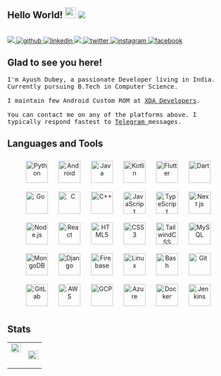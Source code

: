 ## Hello World! <img src="https://raw.githubusercontent.com/iampavangandhi/iampavangandhi/master/gifs/Hi.gif" width="25px"> <img src="https://komarev.com/ghpvc/?username=Ayushd70"></h2>

<br>
<a href="mailto:ayushdubey70@gmail.com" target="_blank">
<img src="https://img.shields.io/badge/Gmail-D14836?style=for-the-badge&logo=gmail&logoColor=white" />
</a>
<a href="https://github.com/Ayushd70" target="_blank">
<img src=https://img.shields.io/badge/github-%2324292e.svg?&style=for-the-badge&logo=github&logoColor=white alt=github style=“margin-bottom: 5px;” />
</a>
<a href="https://linkedin.com/in/ayushd70" target="_blank">
<img src=https://img.shields.io/badge/linkedin-%231E77B5.svg?&style=for-the-badge&logo=linkedin&logoColor=white alt=linkedin style=“margin-bottom: 5px;” />
</a>
<a href="https://t.me/Ayushd70" target="_blank">
<img src="https://img.shields.io/badge/Telegram-2CA5E0.svg?style=for-the-badge&logo=telegram&logoColor=white" />
</a>
<a href="https://twitter.com/Ayushd70" target="_blank">
<img src=https://img.shields.io/badge/twitter-%2300acee.svg?&style=for-the-badge&logo=twitter&logoColor=white alt=twitter style=“margin-bottom: 5px;” />
</a>
<a href="https://instagram.com/ayushd70" target="_blank">
<img src=https://img.shields.io/badge/instagram-%23000000.svg?&style=for-the-badge&logo=instagram&logoColor=white alt=instagram style=“margin-bottom: 5px;” />
</a>
<a href="https://www.facebook.com/HeyImAyushd" target="_blank">
<img src=https://img.shields.io/badge/facebook-%232E87FB.svg?&style=for-the-badge&logo=facebook&logoColor=white alt=facebook style=“margin-bottom: 5px;” />
</a>
<br/>

## Glad to see you here!

<p><samp>
  I'm Ayush Dubey, a passionate Developer living in India. Currently pursuing B.Tech in Computer Science.
  <br/><br/>
  I maintain few Android Custom ROM at <a href="https://forum.xda-developers.com/m/ayushd70.5889244/">XDA Developers</a>.
  <br/><br/>
  You can contact me on any of the platforms above. I typically respond fastest to <a href="https://t.me/Ayushd70"> Telegram </a> messages.
</samp></p>

## Languages and Tools

<div align="center">  
<img style="margin: 10px" src="https://cdn.jsdelivr.net/gh/devicons/devicon/icons/python/python-original.svg" alt="Python" height="50" />
<img style="margin: 10px" src="https://cdn.jsdelivr.net/gh/devicons/devicon/icons/android/android-original.svg" alt="Android" height="50" />  
<img style="margin: 10px" src="https://cdn.jsdelivr.net/gh/devicons/devicon/icons/java/java-original.svg" alt="Java" height="50" />
<img style="margin: 10px" src="https://cdn.jsdelivr.net/gh/devicons/devicon/icons/kotlin/kotlin-original.svg" alt="Kotlin" height="50" />
<img style="margin: 10px" src="https://cdn.jsdelivr.net/gh/devicons/devicon/icons/flutter/flutter-original.svg" alt="Flutter" height="50" />
<img style="margin: 10px" src="https://cdn.jsdelivr.net/gh/devicons/devicon/icons/dart/dart-original.svg" alt="Dart" height="50" />  
<img style="margin: 10px" src="https://cdn.jsdelivr.net/gh/devicons/devicon/icons/go/go-original.svg" alt="Go" height="50" />
<img style="margin: 10px" src="https://cdn.jsdelivr.net/gh/devicons/devicon/icons/c/c-original.svg" alt="C" height="50" />
<img style="margin: 10px" src="https://cdn.jsdelivr.net/gh/devicons/devicon/icons/cplusplus/cplusplus-original.svg" alt="C++" height="50" />  
<img style="margin: 10px" src="https://cdn.jsdelivr.net/gh/devicons/devicon/icons/javascript/javascript-original.svg" alt="JavaScript" height="50" />  
<img style="margin: 10px" src="https://cdn.jsdelivr.net/gh/devicons/devicon/icons/typescript/typescript-original.svg" alt="TypeScript" height="50" />
<img style="margin: 10px" src="https://cdn.jsdelivr.net/gh/devicons/devicon/icons/nextjs/nextjs-original.svg" alt="Next js" height="50" />  
<img style="margin: 10px" src="https://cdn.jsdelivr.net/gh/devicons/devicon/icons/nodejs/nodejs-original.svg" alt="Node.js" height="50" />  
<img style="margin: 10px" src="https://cdn.jsdelivr.net/gh/devicons/devicon/icons/react/react-original.svg" alt="React" height="50" /> 
<img style="margin: 10px" src="https://cdn.jsdelivr.net/gh/devicons/devicon/icons/html5/html5-original.svg" alt="HTML5" height="50" /> 
<img style="margin: 10px" src="https://cdn.jsdelivr.net/gh/devicons/devicon/icons/css3/css3-original.svg" alt="CSS3" height="50" />
<img style="margin: 10px" src="https://cdn.jsdelivr.net/gh/devicons/devicon/icons/tailwindcss/tailwindcss-original-wordmark.svg" alt="TailwindCSS" height="50" />
<img style="margin: 10px" src="https://cdn.jsdelivr.net/gh/devicons/devicon/icons/mysql/mysql-original.svg" alt="MySQL" height="50" /> 
<img style="margin: 10px" src="https://cdn.jsdelivr.net/gh/devicons/devicon/icons/mongodb/mongodb-original.svg" alt="MongoDB" height="50" />
<img style="margin: 10px" src="https://cdn.jsdelivr.net/gh/devicons/devicon/icons/django/django-plain.svg" alt="Django" height="50" />
<img style="margin: 10px" src="https://cdn.jsdelivr.net/gh/devicons/devicon/icons/firebase/firebase-plain.svg" alt="Firebase" height="50" />  
<img style="margin: 10px" src="https://cdn.jsdelivr.net/gh/devicons/devicon/icons/linux/linux-original.svg" alt="Linux" height="50" />
<img style="margin: 10px" src="https://cdn.jsdelivr.net/gh/devicons/devicon/icons/bash/bash-original.svg" alt="Bash" height="50" />
<img style="margin: 10px" src="https://cdn.jsdelivr.net/gh/devicons/devicon/icons/git/git-original.svg" alt="Git" height="50" />
<img style="margin: 10px" src="https://cdn.jsdelivr.net/gh/devicons/devicon/icons/gitlab/gitlab-original.svg" alt="GitLab" height="50" />  
<img style="margin: 10px" src="https://cdn.jsdelivr.net/gh/devicons/devicon/icons/amazonwebservices/amazonwebservices-original.svg" alt="AWS" height="50" />
<img style="margin: 10px" src="https://cdn.jsdelivr.net/gh/devicons/devicon/icons/googlecloud/googlecloud-original.svg" alt="GCP" height="50" />  
<img style="margin: 10px" src="https://cdn.jsdelivr.net/gh/devicons/devicon/icons/azure/azure-original.svg" alt="Azure" height="50" />
<img style="margin: 10px" src="https://cdn.jsdelivr.net/gh/devicons/devicon/icons/docker/docker-original.svg" alt="Docker" height="50" />  
<img style="margin: 10px" src="https://cdn.jsdelivr.net/gh/devicons/devicon/icons/jenkins/jenkins-line.svg" alt="Jenkins" height="50" />  
</div>

## Stats

<table><tr><td valign="top" width="50%">

<img src="https://github-readme-stats.vercel.app/api?username=Ayushd70&show_icons=true&count_private=true&hide_border=true" align="left" style="width: 100%" />

</td><td valign="top" width="50%">

<a href="https://spotify-github-profile.vercel.app/api/view?uid=ayushd70&redirect=true" target="_blank"> <img src="https://spotify-github-profile.vercel.app/api/view?uid=ayushd70&cover_image=true&theme=novatorem" align="center" style="width: 100%" /></a>

</div>

</td></tr></table>

<br/>

